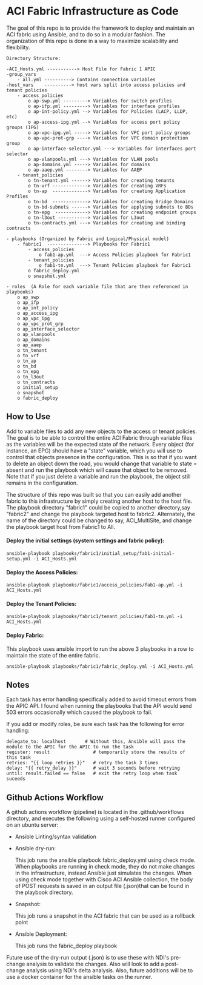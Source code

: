 # ACI Fabric Infrastructure as Code

The goal of this repo is to provide the framework to deploy and maintain an ACI fabric using Ansible, and to do so in a modular fashion. The organization of this repo is done in a way to maximize scalability and flexibility.

```
Directory Structure:

-ACI_Hosts.yml -----------> Host File for Fabric 1 APIC 
-group_vars
    - all.yml ----------> Contains connection variables
-host_vars    ----------> host vars split into access policies and tenant policies 
    - access_policies
        o ap-swp.yml ---------> Variables for switch profiles
        o ap-ifp.yml ---------> Variables for interface profiles
        o ap-int-policy.yml --> Variables for Policies (LACP, LLDP, etc)
        o ap-access-ipg.yml --> Variables for access port policy groups (IPG)
        o ap-vpc-ipg.yml -----> Variables for VPC port policy groups
        o ap-vpc-prot-grp ----> Variables for VPC domain protection group
        o ap-interface-selector.yml ---> Variables for interfaces port selector
        o ap-vlanpools.yml ---> Variables for VLAN pools
        o ap-domains.yml -----> Variables for domains
        o ap-aaep.yml --------> Variables for AAEP
    - tenant_policies
        o tn-tenant.yml ------> Variables for creating tenants
        o tn-vrf -------------> Variables for creating VRFs
        o tn-ap  -------------> Variables for creating Application Profiles
        o tn-bd  -------------> Variables for creating Bridge Domains
        o tn-bd-subnets ------> Variables for applying subnets to BDs
        o tn-epg  ------------> Variables for creating endpoint groups
        o tn-l3out -----------> Variables for L3out 
        o tn-contracts.yml ---> Variables for creating and binding contracts

- playbooks (Organized by Fabric and Logical/Physical model)
    - fabric1  ---------------> Playbooks for Fabric1
        - access_policies
            o fab1-ap.yml  ---> Access Policies playbook for Fabric1
        - tenant_policies
            o fab1-tn.yml  ---> Tenant Policies playbook for Fabric1
        o fabric_deploy.yml
        o snapshot.yml

- roles  (A Role for each variable file that are then referenced in playbooks)
    o ap_swp
    o ap_ifp
    o ap_int_policy
    o ap_access_ipg
    o ap_vpc_ipg
    o ap_vpc_prot_grp
    o ap_interface_selector
    o ap_vlanpools
    o ap_domains
    o ap_aaep
    o tn_tenant
    o tn_vrf
    o tn_ap
    o tn_bd
    o tn_epg
    o tn_l3out
    o tn_contracts
    o initial_setup
    o snapshot
    o fabric_deploy
```

## How to Use
Add to variable files to add any new objects to the access or tenant policies. The goal is to be able to control the entire ACI Fabric through variable files as the variables will be the expected state of the network. Every object (for instance, an EPG) should have a "state" variable, which you will use to control that objects presence in the configuration. This is so that if you want to delete an object down the road, you would change that variable to state = absent and run the playbook which will cause that object to be removed. Note that if you just delete a variable and run the playbook, the object still remains in the configuration. 

The structure of this repo was built so that you can easily add another fabric to this infrastructure by simply creating another host to the host file. The playbook directory "fabric1" could be copied to another directory,say "fabric2" and change the playbook targeted host to fabric2. Alternately, the name of the directory could be changed to say, ACI_MultiSite, and change the playbook target host from Fabric1 to All. 

#### Deploy the initial settings (system settings and fabric policy):

`ansible-playbook playbooks/fabric1/initial_setup/fab1-initial-setup.yml -i ACI_Hosts.yml`

#### Deploy the Access Policies:
`ansible-playbook playbooks/fabric1/access_policies/fab1-ap.yml -i ACI_Hosts.yml`

#### Deploy the Tenant Policies:
`ansible-playbook playbooks/fabric1/tenant_policies/fab1-tn.yml -i ACI_Hosts.yml`

#### Deploy Fabric:
This playbook uses ansible import to run the above 3 playbooks in a row to maintain the state of the entire fabric. 

`ansible-playbook playbooks/fabric1/fabric_deploy.yml -i ACI_Hosts.yml`

## Notes
Each task has error handling specifically added to avoid timeout errors from the APIC API. I found when running the playbooks that the API would send 503 errors occasionally which caused the playbook to fail.

If you add or modify roles, be sure each task has the following for error handling:
```
delegate_to: localhost       # Without this, Ansible will pass the module to the APIC for the APIC to run the task
register: result                # temporarily store the results of this task
retries: "{{ loop_retries }}"   # retry the task 3 times
delay: "{{ retry_delay }}"      # wait 3 seconds before retrying
until: result.failed == false   # exit the retry loop when task suceeds
```

## Github Actions Workflow
A github actions workflow (pipeline) is located in the .github/workflows directory, and executes the following using a self-hosted runner configured on an ubuntu server:
- Ansible Linting/syntax validation
- Ansible dry-run:

     This job runs the ansible playbook fabric_deploy.yml using check mode. When playbooks are running in check mode, they do not make changes in the infrastructure, instead Ansible just simulates the changes. When using check mode together with Cisco ACI Ansible collection, the body of POST requests is saved in an output file (.json)that can be found in the playbook directory. 

- Snapshot:

    This job runs a snapshot in the ACI fabric that can be used as a rollback point 

- Ansible Deployment:

    This job runs the fabric_deploy playbook


Future use of the dry-run output (.json) is to use these with NDI's pre-change analysis to validate the changes. Also will look to add a post-change analysis using NDI's delta analysis. Also, future additions will be to use a docker container for the ansible tasks on the runner. 
